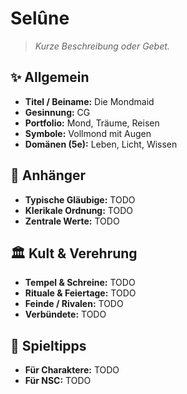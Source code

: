 # Selûne

> *Kurze Beschreibung oder Gebet.*

## ✨ Allgemein
- **Titel / Beiname:** Die Mondmaid
- **Gesinnung:** CG
- **Portfolio:** Mond, Träume, Reisen
- **Symbole:** Vollmond mit Augen
- **Domänen (5e):** Leben, Licht, Wissen

## 🙏 Anhänger
- **Typische Gläubige:** TODO
- **Klerikale Ordnung:** TODO
- **Zentrale Werte:** TODO

## 🏛️ Kult & Verehrung
- **Tempel & Schreine:** TODO
- **Rituale & Feiertage:** TODO
- **Feinde / Rivalen:** TODO
- **Verbündete:** TODO

## 📖 Spieltipps
- **Für Charaktere:** TODO
- **Für NSC:** TODO
